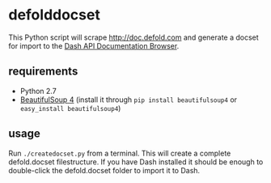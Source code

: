 defolddocset
============

This Python script will scrape http://doc.defold.com and generate a docset for import to the [Dash API Documentation Browser](http://kapeli.com/dash).

requirements
------------
* Python 2.7
* [BeautifulSoup 4](http://www.crummy.com/software/BeautifulSoup/) (install it through `pip install beautifulsoup4` or `easy_install beautifulsoup4`)

usage
-----
Run `./createdocset.py` from a terminal. This will create a complete defold.docset filestructure. If you have Dash installed it should be enough to double-click the defold.docset folder to import it to Dash.
